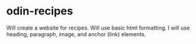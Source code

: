 # odin-recipes
Will create a website for recipes.
Will use basic html formatting.
I will use heading, paragraph, image, and anchor (link) elements.
